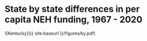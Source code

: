 ---
---

# State by state differences in per capita NEH funding, 1967 - 2020



![Kentucky]({{ site.baseurl }}/figures/ky.pdf)
